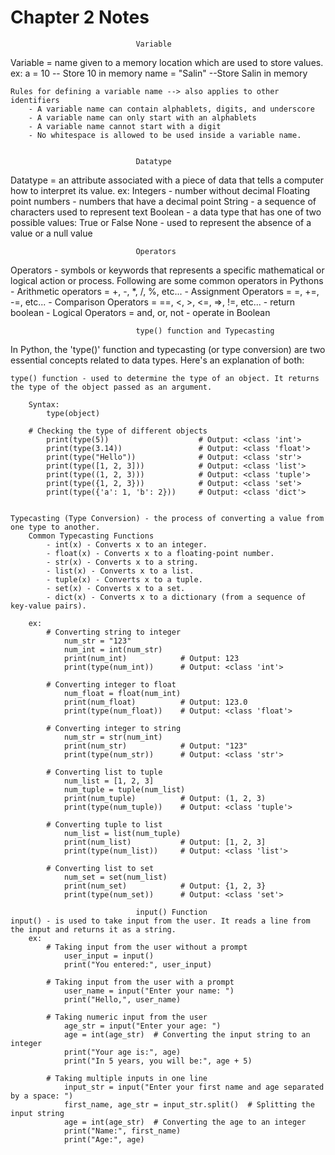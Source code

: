 # Chapter 2 Notes

                                Variable
Variable = name given to a memory location which are used to store values.
    ex:
        a = 10 -- Store 10 in memory
        name = "Salin" --Store Salin in memory

    Rules for defining a variable name --> also applies to other identifiers
        - A variable name can contain alphablets, digits, and underscore
        - A variable name can only start with an alphablets
        - A variable name cannot start with a digit
        - No whitespace is allowed to be used inside a variable name.


                                Datatype
Datatype = an attribute associated with a piece of data that tells a computer how to interpret its value.
    ex:
        Integers - number without decimal
        Floating point numbers - numbers that have a decimal point
        String - a sequence of characters used to represent text
        Boolean - a data type that has one of two possible values: True or False
        None - used to represent the absence of a value or a null value
    

                                Operators
Operators - symbols or keywords that represents a specific mathematical or logical action or process.
    Following are some common operators in Pythons
        - Arithmetic operators  =    +, -, *, /, %, etc...
        - Assignment Operators  =    =, +=, -=, etc...
        - Comparison Operators  =    ==, <, >, <=, =>, !=, etc... - return boolean
        - Logical Operators     =    and, or, not - operate in Boolean

                                type() function and Typecasting
In Python, the 'type()' function and typecasting (or type conversion) are two essential concepts related to data types. Here's an explanation of both:

    type() function - used to determine the type of an object. It returns the type of the object passed as an argument.

        Syntax:
            type(object)

        # Checking the type of different objects
            print(type(5))                    # Output: <class 'int'>
            print(type(3.14))                 # Output: <class 'float'>
            print(type("Hello"))              # Output: <class 'str'>
            print(type([1, 2, 3]))            # Output: <class 'list'>
            print(type((1, 2, 3)))            # Output: <class 'tuple'>
            print(type({1, 2, 3}))            # Output: <class 'set'>
            print(type({'a': 1, 'b': 2}))     # Output: <class 'dict'>


    Typecasting (Type Conversion) - the process of converting a value from one type to another.
        Common Typecasting Functions
            - int(x) - Converts x to an integer.
            - float(x) - Converts x to a floating-point number.
            - str(x) - Converts x to a string.
            - list(x) - Converts x to a list.
            - tuple(x) - Converts x to a tuple.
            - set(x) - Converts x to a set.
            - dict(x) - Converts x to a dictionary (from a sequence of key-value pairs).

        ex:
            # Converting string to integer
                num_str = "123"
                num_int = int(num_str)
                print(num_int)            # Output: 123
                print(type(num_int))      # Output: <class 'int'>

            # Converting integer to float
                num_float = float(num_int)
                print(num_float)          # Output: 123.0
                print(type(num_float))    # Output: <class 'float'>

            # Converting integer to string
                num_str = str(num_int)
                print(num_str)            # Output: "123"
                print(type(num_str))      # Output: <class 'str'>

            # Converting list to tuple
                num_list = [1, 2, 3]
                num_tuple = tuple(num_list)
                print(num_tuple)          # Output: (1, 2, 3)
                print(type(num_tuple))    # Output: <class 'tuple'>

            # Converting tuple to list
                num_list = list(num_tuple)
                print(num_list)           # Output: [1, 2, 3]
                print(type(num_list))     # Output: <class 'list'>

            # Converting list to set
                num_set = set(num_list)
                print(num_set)            # Output: {1, 2, 3}
                print(type(num_set))      # Output: <class 'set'>

                                input() Function
    input() - is used to take input from the user. It reads a line from the input and returns it as a string.
        ex:
            # Taking input from the user without a prompt
                user_input = input()
                print("You entered:", user_input)

            # Taking input from the user with a prompt
                user_name = input("Enter your name: ")
                print("Hello,", user_name)

            # Taking numeric input from the user
                age_str = input("Enter your age: ")
                age = int(age_str)  # Converting the input string to an integer
                print("Your age is:", age)
                print("In 5 years, you will be:", age + 5)

            # Taking multiple inputs in one line
                input_str = input("Enter your first name and age separated by a space: ")
                first_name, age_str = input_str.split()  # Splitting the input string
                age = int(age_str)  # Converting the age to an integer
                print("Name:", first_name)
                print("Age:", age)
